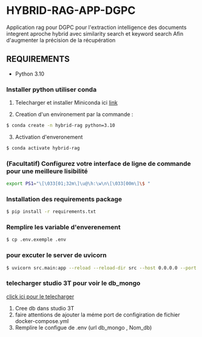 # HYBRID-RAG-APP-DGPC
Application rag  pour DGPC pour l'extraction intelligence des documents integrent aproche hybrid avec similarity search et keyword search Afin d'augmenter la précision de la récupération

## REQUIREMENTS

- Python 3.10 

### Installer python utiliser conda 

1) Telecharger et installer Miniconda ici [link](https://www.anaconda.com/docs/getting-started/miniconda/install)

2) Creation d'un environement par la commande :
```bash
$ conda create -n hybrid-rag python=3.10
```
3) Activation d'enveronement 
```bash
$ conda activate hybrid-rag
```
### (Facultatif) Configurez votre interface de ligne de commande pour une meilleure lisibilité

```bash
export PS1="\[\033[01;32m\]\u@\h:\w\n\[\033[00m\]\$ "
```

### Installation des requirements package 

```bash
$ pip install -r requirements.txt 
```
### Remplire les variable d'enverenement 
```bash
$ cp .env.exemple .env
```
### pour excuter le server de uvicorn
```bash
$ uvicorn src.main:app --reload --reload-dir src --host 0.0.0.0 --port 5000
```

### telecharger  studio 3T pour voir le db_mongo
[click ici pour le telecharger ](https://studio3t.com/fr/download/)
1) Cree db dans studio 3T 
2) faire attentions de ajouter la méme port de configiration de fichier docker-compose.yml
3) Remplire  le configue de .env (url db_mongo , Nom_db)